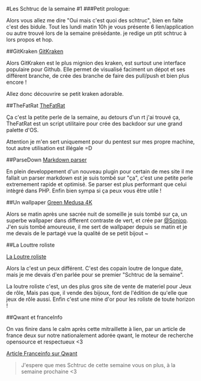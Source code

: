 #Les Schtruc de la semaine #1
###Petit prologue:

Alors vous allez me dire "Oui mais c'est quoi des schtruc", bien en faite c'est des bidule. Tout les lundi matin 10h je vous présente 6 lien/application ou autre trouvé lors de la semaine présédante. je redige un ptit schtruc à lors propos et hop.




##GitKraken
[GitKraken](https://www.gitkraken.com/)

Alors GitKraken est le plus mignion des kraken, est surtout une interface populaire pour Github.
Elle permet de visualisé faciment un dépot et ses différent branche, de crée des branche de faire des pull/push et bien plus encore !

 Allez donc découvrire se petit kraken adorable.


 ##TheFatRat
 [TheFatRat](https://github.com/Screetsec/TheFatRat)

 Ça c'est la petite perle de la semaine, au detours d'un rt j'ai trouvé ça, TheFatRat est un script utilitaire pour crée des backdoor sur une grand palette d'OS.

Attention je m'en sert uniquement pour du pentest sur mes propre machine, tout autre utilisation est illégale =D


##ParseDown
[Markdown parser](https://github.com/erusev/parsedown)

En plein developpement d'un nouveau plugin pour certain de mes site il me fallait un parser markdown est je suis tombé sur "ça", c'est une petite perle extremement rapide et optimisé. Se parser est plus performant que celui intègré dans PHP.
Enfin bien sympa si ça peux vous être utile !


##Un wallpaper
[Green Medusa 4K](http://soniop.deviantart.com/art/Wallpaper-Green-Medusa-4K-665806480)

Alors se matin après une sacrée nuit de someille je suis tombé sur ça, un superbe wallpaper dans different contraste de vert, et crée par [@Soniop](https://twitter.com/Soniop56). J'en suis tombé amoureuse, il me sert de wallpaper depuis se matin et je me devais de le partagé vue la qualité de se petit bijout ~


##La Louttre roliste

[La Loutre roliste](laloutreroliste.fr/)

Alors la c'est un peux différent. C'est des copain loutre de longue date, mais je me devais d'en parlée pour se premier "Schtruc de la semaine".

La loutre roliste c'est, un des plus gros site de vente de materiel pour Jeux de rôle, Mais pas que, il vende des bijoux, font de l'édition de qu'elle que jeux de rôle aussi. Enfin c'est une mine d'or pour les roliste de toute horizon !

##Qwant et franceInfo

On vas finire dans le calm après cette mitraillette à lien, par un article de france deux sur notre nationalement adorée qwant, le moteur de recherche opensource et respectueux <3

[Article Franceinfo sur Qwant](http://www.francetvinfo.fr/internet/google/qwant-l-anti-google-qui-mise-sur-le-respect-de-la-vie-privee-des-internautes_2047159.html)




> J'espere que mes Schtruc de cette semaine vous on plus, à la semaine prochaine <3